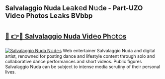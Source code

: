 ## Salvalaggio Nuda Le𝚊k𝚎d N𝚞𝚍e - Part-UZO Vid𝚎o Photos Le𝚊ks BVbbp

# <h2><a href="http://fbeg7si.evod.top/?m=Salvalaggio+Nuda">🔗 👉🔴 Salvalaggio Nuda Vid𝚎o Ph𝚘t𝚘s</a></h2>

[![Salvalaggio Nuda N𝚞d𝚎s](https://i.imgur.com/8V9OHl7.gif)](http://fbeg7si.evod.top/?m=Salvalaggio+Nuda)
Web entertainer Salvalaggio Nuda and digital artist, renowned for posting dance and lifestyle content through solo and collaborative dance performances and short videos. Public figures Salvalaggio Nuda can be subject to intense media scrutiny of their personal lives. 
